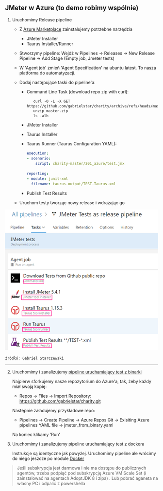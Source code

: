 ## JMeter w Azure (to demo robimy wspólnie)

1. Uruchomimy Release pipeline 

    - Z [Azure Marketplace](https://marketplace.visualstudio.com/items?itemName=AlexandreGattiker.jmeter-tasks) zainstalujemy potrzebne narzędzia
        - JMeter Installer
        - Taurus Installer/Runner
    
    - Stworzymy pipeline: Wejdź w Pipelines -> Releases -> New Release Pipeline -> Add Stage (Empty job, Jmeter tests) 
    
    - W 'Agent job' zmień 'Agent Specification' na  ubuntu latest. To nasza platforma do automatyzacji.
    - Dodaj następujące taski do pipeline'a:
    
        -   Command Line Task (download repo zip with curl):
                
             ```shell script
                curl -O -L -X GET https://github.com/gabrielstar/charity/archive/refs/heads/master.zip
                unzip master.zip             
                ls -alh 
               ```
   
         -  JMeter Installer
         -  Taurus Installer
         -  Taurus Runner (Taurus Configuration YAML):
         
            ```yaml
            execution:
            - scenario:
                script: charity-master/201_azure/test.jmx
            
            reporting:
            - module: junit-xml
              filename: taurus-output/TEST-Taurus.xml
            ```    
         - Publish Test Results
           
    - Uruchom testy tworząc nowy release i wdrażając go
            
![release](img/releasePipeline.png)
    
`żródłó: Gabriel Starczewski`
            
***
2.  Uruchomimy i zanalizujemy [pipeline uruchamiający test z binarki](jmeter_from_binary.yaml)
     
     Najpierw sforkujemy nasze repozytorium do Azure'a, tak, żeby każdy miał swoją kopię:
     
     - Repos -> Files -> Import Repository: https://github.com/gabrielstar/charity.git
     
    Następnie załadujemy przykładowe repo:
     
     - Pipelines -> Create Pipeline -> Azure Repos Git -> Exisiting Azure pipelines YAML file -> jmeter_from_binary.yaml
    
    Na koniec klikamy 'Run'
     
3.  Uruchomimy i zanalizujemy [pipeline uruchamiający test z dockera](jmeter_from_docker.yaml)

    Instrukcje są identyczne jak powyżej. Uruchomimy pipeline ale wrócimy do niego jeszcze po module [Docker](../203_docker/teoria.md)


> Jeśli subskrypcja jest darmowa i nie ma dostępu do publicznych agentów, trzeba podpiąć pod subskrypcję Azure VM Scale Set (i zainstalować na agentach AdoptJDK 8 i zipa) .
> Lub pobrać aganeta na własny PC i odpalić z powershella